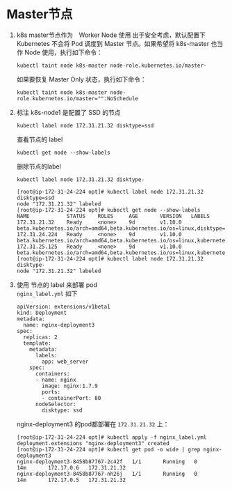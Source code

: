 # Master节点
1. k8s master节点作为　Worker Node 使用
	出于安全考虑，默认配置下 Kubernetes 不会将 Pod 调度到 Master 节点。如果希望将 k8s-master 也当作 Node 使用，执行如下命令：
	```
	kubectl taint node k8s-master node-role.kubernetes.io/master-
	```
	如果要恢复 Master Only 状态，执行如下命令：
	```
	kubectl taint node k8s-master node-role.kubernetes.io/master="":NoSchedule
	```
1. 标注 k8s-node1 是配置了 SSD 的节点
	```
	kubectl label node 172.31.21.32 disktype=ssd
	```
	查看节点的 label
	```
	kubectl get node --show-labels
	```
	删除节点的label
	```
	kubectl label node 172.31.21.32 disktype-
	```

	```
	[root@ip-172-31-24-224 opt]# kubectl label node 172.31.21.32 disktype=ssd
	node "172.31.21.32" labeled
	[root@ip-172-31-24-224 opt]# kubectl get node --show-labels
	NAME            STATUS    ROLES     AGE       VERSION   LABELS
	172.31.21.32    Ready     <none>    9d        v1.10.0   beta.kubernetes.io/arch=amd64,beta.kubernetes.io/os=linux,disktype=ssd,kubernetes.io/hostname=172.31.21.32
	172.31.24.224   Ready     <none>    9d        v1.10.0   beta.kubernetes.io/arch=amd64,beta.kubernetes.io/os=linux,kubernetes.io/hostname=172.31.24.224
	172.31.25.125   Ready     <none>    9d        v1.10.0   beta.kubernetes.io/arch=amd64,beta.kubernetes.io/os=linux,kubernetes.io/hostname=172.31.25.125
	[root@ip-172-31-24-224 opt]# kubectl label node 172.31.21.32 disktype-
	node "172.31.21.32" labeled
	```	

1. 使用 节点的 label 来部署 pod  
	`nginx_label.yml` 如下
	```
	apiVersion: extensions/v1beta1
	kind: Deployment 
	metadata: 
	  name: nginx-deployment3
	spec: 
	  replicas: 2
	  template: 
	    metadata: 
	      labels: 
	        app: web_server 
	    spec: 
	      containers: 
	      - name: nginx 
	        image: nginx:1.7.9 
	        ports: 
	        - containerPort: 80 
	      nodeSelector:
	        disktype: ssd
	```

	nginx-deployment3 的pod都部署在 `172.31.21.32` 上：
	```
	[root@ip-172-31-24-224 opt]# kubectl apply -f nginx_label.yml 
	deployment.extensions "nginx-deployment3" created
	[root@ip-172-31-24-224 opt]# kubectl get pod -o wide | grep nginx-deployment3
	nginx-deployment3-8458b87767-2c42f   1/1       Running   0          14m       172.17.0.6   172.31.21.32
	nginx-deployment3-8458b87767-nh26j   1/1       Running   0          14m       172.17.0.5   172.31.21.32
	```	